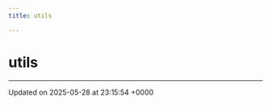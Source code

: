 ```yaml
---
title: utils

---
```


# utils








-------------------------------

Updated on 2025-05-28 at 23:15:54 +0000